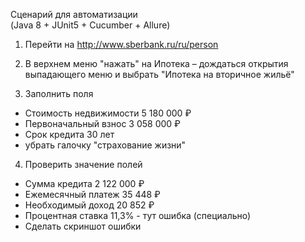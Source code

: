 Сценарий для автоматизации\
(Java 8 + JUnit5 + Cucumber + Allure)

1) Перейти на http://www.sberbank.ru/ru/person

2) В верхнем меню "нажать" на Ипотека – дождаться
   открытия выпадающего меню и выбрать "Ипотека на вторичное жильё"

3) Заполнить поля
- Стоимость недвижимости 5 180 000 ₽
- Первоначальный взнос 3 058 000 ₽
- Срок кредита 30 лет
- убрать галочку "страхование жизни"

4) Проверить значение полей
- Сумма кредита 2 122 000 ₽
- Ежемесячный платеж 35 448 ₽
- Необходимый доход 20 852 ₽
- Процентная ставка 11,3% - тут ошибка (специально)
- Сделать скриншот ошибки